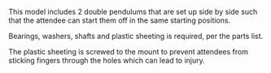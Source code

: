 This model includes 2 double pendulums that are set up side by side such that the attendee can start them off in the same starting positions.

Bearings, washers, shafts and plastic sheeting is required, per the parts list. 

The plastic sheeting is screwed to the mount to prevent attendees from sticking fingers through the holes which can lead to injury.
